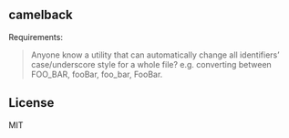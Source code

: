 camelback
-----------------

Requirements: 

> Anyone know a utility that can automatically change all identifiers’ case/underscore style for a whole file?  e.g. converting between FOO_BAR, fooBar, foo_bar, FooBar.


License
-----------------
MIT
